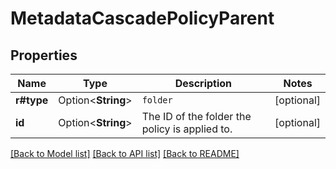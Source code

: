 # MetadataCascadePolicyParent

## Properties

Name | Type | Description | Notes
------------ | ------------- | ------------- | -------------
**r#type** | Option<**String**> | `folder` | [optional]
**id** | Option<**String**> | The ID of the folder the policy is applied to. | [optional]

[[Back to Model list]](../README.md#documentation-for-models) [[Back to API list]](../README.md#documentation-for-api-endpoints) [[Back to README]](../README.md)


